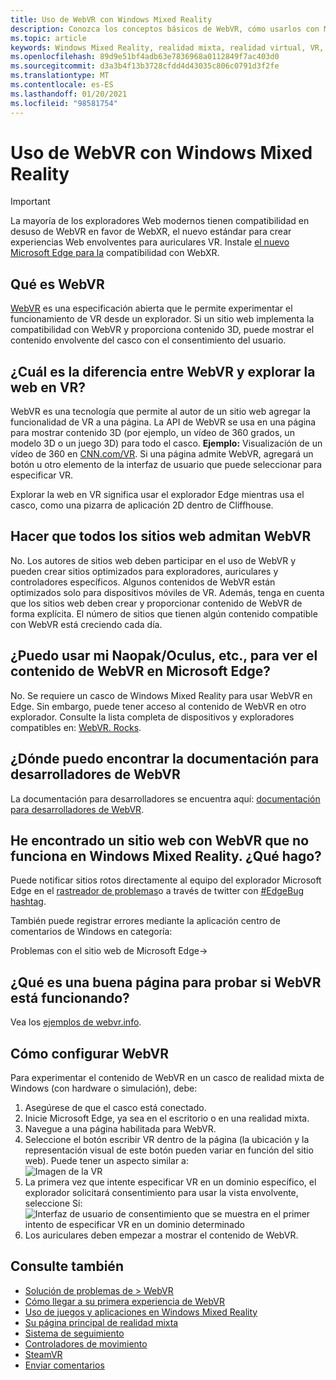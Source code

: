 ```yaml
---
title: Uso de WebVR con Windows Mixed Reality
description: Conozca los conceptos básicos de WebVR, cómo usarlos con Microsoft Edge en auriculares de realidad mixta de Windows y problemas comunes de solución de problemas.
ms.topic: article
keywords: Windows Mixed Reality, realidad mixta, realidad virtual, VR, MR, WebVR, Edge, Microsoft Edge, exploración Web
ms.openlocfilehash: 89d9e51bf4adb63e7836968a0112849f7ac403d0
ms.sourcegitcommit: d3a3b4f13b3728cfdd4d43035c806c0791d3f2fe
ms.translationtype: MT
ms.contentlocale: es-ES
ms.lasthandoff: 01/20/2021
ms.locfileid: "98581754"
---
```

# <a name="using-webvr-with-windows-mixed-reality"></a>Uso de WebVR con Windows Mixed Reality

>[!IMPORTANT]
>La mayoría de los exploradores Web modernos tienen compatibilidad en desuso de WebVR en favor de WebXR, el nuevo estándar para crear experiencias Web envolventes para auriculares VR. Instale [el nuevo Microsoft Edge para la](using-microsoft-edge.md) compatibilidad con WebXR.

## <a name="what-is-webvr"></a>Qué es WebVR

[WebVR](https://webvr.info) es una especificación abierta que le permite experimentar el funcionamiento de VR desde un explorador. Si un sitio web implementa la compatibilidad con WebVR y proporciona contenido 3D, puede mostrar el contenido envolvente del casco con el consentimiento del usuario.

## <a name="what-is-the-difference-between-webvr-and-browsing-the-web-in-vr"></a>¿Cuál es la diferencia entre WebVR y explorar la web en VR?

WebVR es una tecnología que permite al autor de un sitio web agregar la funcionalidad de VR a una página. La API de WebVR se usa en una página para mostrar contenido 3D (por ejemplo, un vídeo de 360 grados, un modelo 3D o un juego 3D) para todo el casco. **Ejemplo:** Visualización de un vídeo de 360 en [CNN.com/VR](http://cnn.com/vr). Si una página admite WebVR, agregará un botón u otro elemento de la interfaz de usuario que puede seleccionar para especificar VR.

Explorar la web en VR significa usar el explorador Edge mientras usa el casco, como una pizarra de aplicación 2D dentro de Cliffhouse.

## <a name="do-all-websites-support-webvr"></a>Hacer que todos los sitios web admitan WebVR

No. Los autores de sitios web deben participar en el uso de WebVR y pueden crear sitios optimizados para exploradores, auriculares y controladores específicos. Algunos contenidos de WebVR están optimizados solo para dispositivos móviles de VR. Además, tenga en cuenta que los sitios web deben crear y proporcionar contenido de WebVR de forma explícita. El número de sitios que tienen algún contenido compatible con WebVR está creciendo cada día.

## <a name="can-i-use-my-viveoculus-etc-to-view-webvr-content-in-microsoft-edge"></a>¿Puedo usar mi Naopak/Oculus, etc., para ver el contenido de WebVR en Microsoft Edge?

No. Se requiere un casco de Windows Mixed Reality para usar WebVR en Edge. Sin embargo, puede tener acceso al contenido de WebVR en otro explorador. Consulte la lista completa de dispositivos y exploradores compatibles en: [WebVR. Rocks](http://webvr.rocks/).

## <a name="where-can-i-find-the-webvr-developer-documentation"></a>¿Dónde puedo encontrar la documentación para desarrolladores de WebVR

La documentación para desarrolladores se encuentra aquí: [documentación para desarrolladores de WebVR](/microsoft-edge/webvr/).

## <a name="ive-found-a-website-with-webvr-that-doesnt-work-in-windows-mixed-reality-what-do-i-do"></a>He encontrado un sitio web con WebVR que no funciona en Windows Mixed Reality. ¿Qué hago?

Puede notificar sitios rotos directamente al equipo del explorador Microsoft Edge en el [rastreador de problemas](https://developer.microsoft.com/en-us/microsoft-edge/platform/issues/)o a través de twitter con [#EdgeBug hashtag](https://blogs.windows.com/msedgedev/2016/08/11/edgebug-twitter/).

También puede registrar errores mediante la aplicación centro de comentarios de Windows en categoría:

Problemas con el sitio web de Microsoft Edge->

## <a name="what-is-a-good-page-to-test-if-webvr-is-working"></a>¿Qué es una buena página para probar si WebVR está funcionando?

Vea los [ejemplos de webvr.info](http://webvr.info/samples/XX-vr-controllers.html).

## <a name="how-do-i-set-up-webvr"></a>Cómo configurar WebVR

Para experimentar el contenido de WebVR en un casco de realidad mixta de Windows (con hardware o simulación), debe:

1. Asegúrese de que el casco está conectado.
2. Inicie Microsoft Edge, ya sea en el escritorio o en una realidad mixta.
3. Navegue a una página habilitada para WebVR.
4. Seleccione el botón escribir VR dentro de la página (la ubicación y la representación visual de este botón pueden variar en función del sitio web). Puede tener un aspecto similar a: \
   ![Imagen de la VR](images/75px-enter-vr.png)
5. La primera vez que intente especificar VR en un dominio específico, el explorador solicitará consentimiento para usar la vista envolvente, seleccione Sí: ![Interfaz de usuario de consentimiento que se muestra en el primer intento de especificar VR en un dominio determinado](images/1053px-Webvr-consent-ui.png)
6. Los auriculares deben empezar a mostrar el contenido de WebVR.

## <a name="see-also"></a>Consulte también

* [Solución de problemas de > WebVR](webvr-questions.md)
* [Cómo llegar a su primera experiencia de WebVR](using-games-and-apps-in-windows-mixed-reality.md#how-to-get-into-your-first-webvr-experience)
* [Uso de juegos y aplicaciones en Windows Mixed Reality](using-games-and-apps-in-windows-mixed-reality.md)
* [Su página principal de realidad mixta](your-mixed-reality-home.md)
* [Sistema de seguimiento](tracking-system.md)
* [Controladores de movimiento](controllers-in-wmr.md)
* [SteamVR](using-steamvr-with-windows-mixed-reality.md)
* [Enviar comentarios](filing-feedback.md)